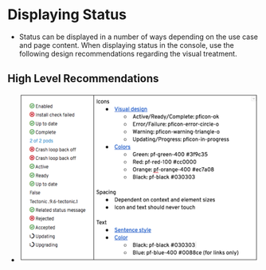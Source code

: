 # Displaying Status
- Status can be displayed in a number of ways depending on the use case and page content. When displaying status in the console, use the following design recommendations regarding the visual treatment.

## High Level Recommendations
- ![status](img/status.png)
